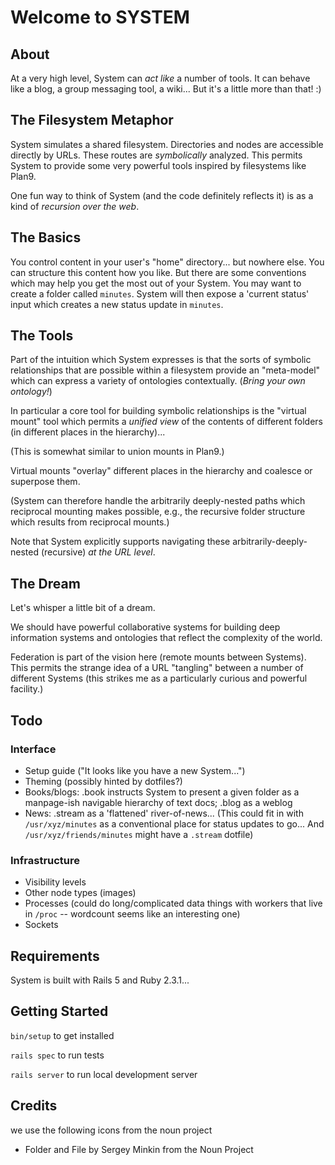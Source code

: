 # Welcome to SYSTEM

## About

At a very high level, System can *act like* a number of tools.
It can behave like a blog, a group messaging tool, a wiki...
But it's a little more than that! :)

## The Filesystem Metaphor

System simulates a shared filesystem.
Directories and nodes are accessible directly by URLs.
These routes are *symbolically* analyzed.
This permits System to provide some very powerful tools
inspired by filesystems like Plan9.

One fun way to think of System (and the code definitely reflects it) is
as a kind of *recursion over the web*.

## The Basics

You control content in your user's "home" directory... but nowhere else.
You can structure this content how you like.
But there are some conventions which may help you get the most out of your System.
You may want to create a folder called `minutes`.
System will then expose a 'current status' input which creates a new status update
in `minutes`.

## The Tools

Part of the intuition which System expresses is
that the sorts of symbolic relationships that are possible within a filesystem
provide an "meta-model" which can express a variety of ontologies contextually.
(*Bring your own ontology!*)

In particular a core tool for building symbolic relationships is the "virtual mount"
tool which permits a *unified view* of the contents of different folders (in different
places in the hierarchy)...

(This is somewhat similar to union mounts in Plan9.)

Virtual mounts "overlay" different places in the hierarchy and coalesce or
superpose them.

(System can therefore handle the arbitrarily deeply-nested paths which
reciprocal mounting makes possible, e.g., the recursive folder structure
which results from reciprocal mounts.)

Note that System explicitly supports navigating these
arbitrarily-deeply-nested (recursive) *at the URL level*.

## The Dream

Let's whisper a little bit of a dream.

We should have powerful collaborative systems for building deep information
systems and ontologies that reflect the complexity of the world.

Federation is part of the vision here (remote mounts between Systems).
This permits the strange idea of a URL "tangling" between a number of different
Systems (this strikes me as a particularly curious and powerful facility.)

## Todo

### Interface

- Setup guide ("It looks like you have a new System...")
- Theming (possibly hinted by dotfiles?)
- Books/blogs: .book instructs System to present a given folder as a
  manpage-ish navigable hierarchy of text docs; .blog as a weblog
- News: .stream as a 'flattened' river-of-news...
  (This could fit in with `/usr/xyz/minutes` as a conventional place
  for status updates to go...  And `/usr/xyz/friends/minutes` might
  have a `.stream` dotfile)

### Infrastructure

- Visibility levels
- Other node types (images)
- Processes (could do long/complicated data things with workers that
             live in `/proc` -- wordcount seems like an interesting one)
- Sockets

## Requirements

System is built with Rails 5 and Ruby 2.3.1...

## Getting Started

`bin/setup` to get installed

`rails spec` to run tests

`rails server` to run local development server

## Credits

we use the following icons from the noun project

- Folder and File by Sergey Minkin from the Noun Project
